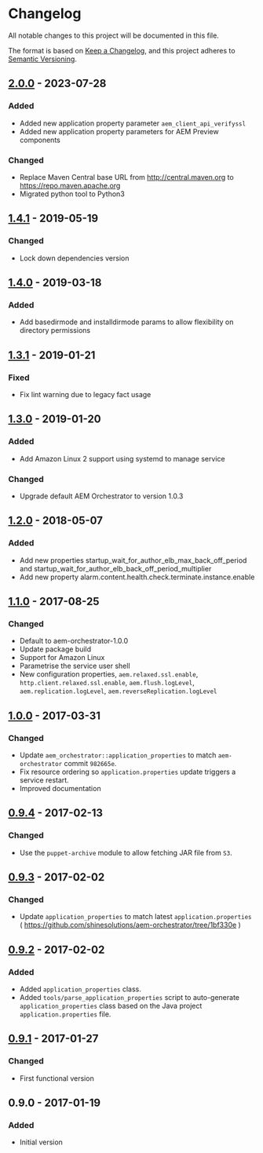 # Changelog

All notable changes to this project will be documented in this file.

The format is based on [Keep a Changelog](https://keepachangelog.com/en/1.0.0/),
and this project adheres to [Semantic Versioning](https://semver.org/spec/v2.0.0.html).

## [2.0.0] - 2023-07-28

### Added
- Added new application property parameter `aem_client_api_verifyssl`
- Added new application property parameters for AEM Preview components

### Changed
- Replace Maven Central base URL from http://central.maven.org to https://repo.maven.apache.org
- Migrated python tool to Python3

## [1.4.1] - 2019-05-19
### Changed
- Lock down dependencies version

## [1.4.0] - 2019-03-18
### Added
- Add basedirmode and installdirmode params to allow flexibility on directory permissions

## [1.3.1] - 2019-01-21
### Fixed
- Fix lint warning due to legacy fact usage

## [1.3.0] - 2019-01-20
### Added
- Add Amazon Linux 2 support using systemd to manage service

### Changed
- Upgrade default AEM Orchestrator to version 1.0.3

## [1.2.0] - 2018-05-07
### Added
- Add new properties startup_wait_for_author_elb_max_back_off_period and startup_wait_for_author_elb_back_off_period_multiplier
- Add new property alarm.content.health.check.terminate.instance.enable

## [1.1.0] - 2017-08-25
### Changed
- Default to aem-orchestrator-1.0.0
- Update package build
- Support for Amazon Linux
- Parametrise the service user shell
- New configuration properties, `aem.relaxed.ssl.enable`, `http.client.relaxed.ssl.enable`, `aem.flush.logLevel`, `aem.replication.logLevel`, `aem.reverseReplication.logLevel`

## [1.0.0] - 2017-03-31
### Changed
- Update `aem_orchestrator::application_properties` to match `aem-orchestrator` commit `982665e`.
- Fix resource ordering so `application.properties` update triggers a service restart.
- Improved documentation

## [0.9.4] - 2017-02-13
### Changed
- Use the `puppet-archive` module to allow fetching JAR file from `S3`.

## [0.9.3] - 2017-02-02
### Changed
- Update `application_properties` to match latest `application.properties` ( https://github.com/shinesolutions/aem-orchestrator/tree/1bf330e )

## [0.9.2] - 2017-02-02
### Added
- Added `application_properties` class.
- Added `tools/parse_application_properties` script to auto-generate `application_properties` class based on the Java project `application.properties` file.

## [0.9.1] - 2017-01-27
### Changed
- First functional version

## 0.9.0 - 2017-01-19
### Added
- Initial version

[2.0.0]: https://github.com/shinesolutions/puppet-aem-orchestrator/compare/1.4.1...2.0.0
[1.4.1]: https://github.com/shinesolutions/puppet-aem-orchestrator/compare/1.4.0...1.4.1
[1.4.0]: https://github.com/shinesolutions/puppet-aem-orchestrator/compare/1.3.1...1.4.0
[1.3.1]: https://github.com/shinesolutions/puppet-aem-orchestrator/compare/1.3.0...1.3.1
[1.3.0]: https://github.com/shinesolutions/puppet-aem-orchestrator/compare/1.2.0...1.3.0
[1.2.0]: https://github.com/shinesolutions/puppet-aem-orchestrator/compare/1.1.0...1.2.0
[1.1.0]: https://github.com/shinesolutions/puppet-aem-orchestrator/compare/1.0.0...1.1.0
[1.0.0]: https://github.com/shinesolutions/puppet-aem-orchestrator/compare/0.9.4...1.0.0
[0.9.4]: https://github.com/shinesolutions/puppet-aem-orchestrator/compare/0.9.3...0.9.4
[0.9.3]: https://github.com/shinesolutions/puppet-aem-orchestrator/compare/0.9.2...0.9.3
[0.9.2]: https://github.com/shinesolutions/puppet-aem-orchestrator/compare/0.9.1...0.9.2
[0.9.1]: https://github.com/shinesolutions/puppet-aem-orchestrator/compare/0.9.0...0.9.1
